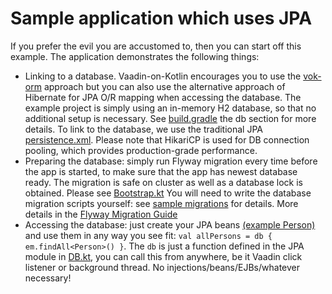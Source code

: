 # Sample application which uses JPA

If you prefer the evil you are accustomed to, then you can start off this example. The application demonstrates the following things:

* Linking to a database. Vaadin-on-Kotlin encourages you to use the [vok-orm](../vok-example-crud-sql2o)
  approach but you can also use the alternative approach of Hibernate for JPA O/R mapping when accessing the database.
  The example project is simply using an in-memory H2 database, so that no additional setup is necessary. See 
  [build.gradle](build.gradle) the db section for more details.
  To link to the database, we use the traditional JPA
  [persistence.xml](src/main/resources/META-INF/persistence.xml). Please note that HikariCP is used for DB
  connection pooling, which provides production-grade performance.
* Preparing the database: simply run Flyway migration every time before the app is started, to make sure
  that the app has newest database ready.
  The migration is safe on cluster as well as a database lock is obtained.
  Please see [Bootstrap.kt](src/main/kotlin/example/crud_jpa/Bootstrap.kt)
  You will need to write the database migration scripts yourself: see [sample migrations](src/main/resources/db/migration) for details. More details
  in the [Flyway Migration Guide](https://flywaydb.org/documentation/migration/sql)
* Accessing the database: just create your JPA beans
  [(example Person)](src/main/kotlin/example/crud_jpa/personeditor/Person.kt) and use them in any way you see fit:
  `val allPersons = db { em.findAll<Person>() }`. The `db` is just a function defined
  in the JPA module in [DB.kt](../vok-framework-jpa/src/main/kotlin/eu/vaadinonkotlin/jpa/DB.kt), you can call this from anywhere, be it
  Vaadin click listener or background thread. No injections/beans/EJBs/whatever necessary!
